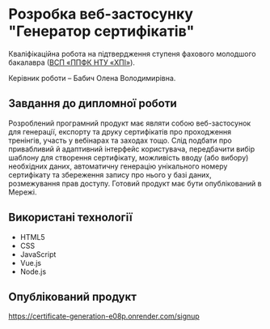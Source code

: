 # Розробка веб-застосунку "Генератор сертифікатів"
Кваліфікаційна робота на підтвердження ступеня фахового молодшого бакалавра ([ВСП «ППФК НТУ «ХПІ»](http://polytechnic.poltava.ua)). 

Керівник роботи – Бабич Олена Володимирівна.

## Завдання до дипломної роботи
Розроблений програмний продукт має являти собою веб-застосунок для генерації, експорту та друку сертифікатів про проходження тренінгів, участь у вебінарах та заходах тощо. Слід подбати про привабливий й адаптивний інтерфейс користувача, передбачити вибір шаблону для створення сертифікату, можливість вводу (або вибору) необхідних даних, автоматичну генерацію унікального номеру сертифікату та збереження запису про нього у базі даних, розмежування прав доступу. Готовий продукт має бути опублікований в Мережі.

## Використані технології

- HTML5
- CSS
- JavaScript
- Vue.js
- Node.js

## Опублікований продукт
https://certificate-generation-e08p.onrender.com/signup
